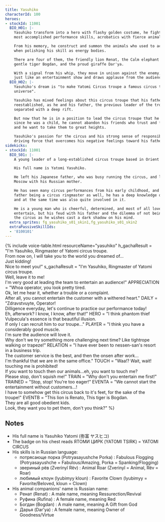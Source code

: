 ```yaml
---
title: Yasuhiko
characterId: 100
heroes:
- stockId: 11001
  BIO_H01: |-
    Yasuhiko transform into a hero with flashy golden costume, he fights with his
    most accomplished performance skills, acrobatics with fierce animals.

    From his memory, he construct and summon the animals who used to accompany him
    when polishing his skill as energy bodies.

    There are four of them, the friendly lion Renat, the Calm elephant Rufina, the
    gentle tiger Bogdan, and the proud giraffe Dar'ya.

    With a signal from his whip, they move in unison against the enemy, which is
    just like an entertainment show and draws applause from the audience.
  BIO_H02: |-
    Yasuhiko's dream is "to make Yatomi Circus troupe a famous circus troupe in the
    universe".

    Yasuhiko has mixed feelings about this circus troupe that his father had
    reestablished, as he and his father, the previous leader of the troupe, have
    separated with a deep rift.

    But now that he is in a position to lead the circus troupe that he had admired
    since he was a child, he cannot abandon his friends who trust and follow him,
    and he want to take them to great heights.

    Yasuhiko's passion for the circus and his strong sense of responsibility are the
    driving force that overcomes his negative feelings toward his father.
sidekicks:
- stockId: 11001
  BIO_S01: |-
    A young leader of a long-established circus troupe based in Orient City.

    His full name is Yatomi Yasuhiko.

    He left his Japanese father, who was busy running the circus, and lived in
    Moscow with his Russian mother.

    He has seen many circus performances from his early childhood, and with his
    father being a circus ringmaster as well, he has a deep knowledge of the circus,
    and at the same time was also quite involved in it.

    He is a young man who is cheerful, determined, and most of all loves to
    entertain, but his feud with his father and the dilemma of not being able to run
    the circus as he wishes cast a dark shadow on his mind.
  extra_sprites: fg_yasuhiko_s01_skin1,fg_yasuhiko_s01_skin2
  extraPassiveSkillIds:
  - '8100101'
---
```


{% include voice-table.html resourceName="yasuhiko"
h_gachaResult = "I'm Yasuhiko, Ringmaster of Yatomi circus troupe.<br>From now on, I will take you to the world you dreamed of…<br>Just kidding!<br>Nice to meet you!"
s_gachaResult = "I'm Yasuhiko, Ringmaster of Yatomi circus troupe.<br>Well, leave it to me!<br>I'm very good at leading the team to entertain an audience!"
APPRECIATION = "Whoa operator, you look pretty tired.<br>Ok, let me hear it, whether a trouble or a complaint.<br>After all, you cannot entertain the customer with a withered heart."
DAILY = "Zdravstvuyte, Operator!<br>Dilligence everyday, let's continue to practice our performance today!<br>Eh, afterwork? I know, I know, after that!"
HERO = "I think phantom thief Vulpecula's essence is that beautiful illusion.<br>If only I can recruit him to our troupe…"
PLAYER = "I think you have a considerably good muscle.<br>I'm sure the audience will love it.<br>Why don't we try something more challenging next time? Like tightrope walking or trapeze!"
RELATION = "I have ever been to nessen-san's resort in a business trip.<br>The customer service is the best, and then the onsen after work…<br>I'm thankful that we are in the same office."
TOUCH = "Waa!? Wait, wait! touching me is prohibited!<br>If you want to touch then our animals…eh, you want to touch me?<br>Please stop, don't squish me!"
TRAIN = "Why don't you entertain me first!"
TRAINED = "Stop, stop! You're too eager!"
EVENTA = "We cannot start the entertainment without customers…!<br>I have to somehow get this circus back to it's feet, for the sake of the troupe!"
EVENTB = "This lion is Renato, This tiger is Bogdan.<br>They are all good obedient kids.<br>Look, they want you to pet them, don't you think?"
%}

## Notes

- His full name is Yasuhiko Yatomi (弥富 ヤスヒコ)
- The badge on his chest reads ЯТОМИ ЦИРК (YATOMI TSIRK) = YATOMI CIRCUS
- His skills is in Russian language:
  - потрясающе порка (Potryasayushche Porka) : Fabulous Flogging (Potryasayushche = Fabulous/Amazing, Porka = Spanking/Flogging)
  - звериный рёв (Zverinyĭ Rëv) : Animal Roar (Zverinyĭ = Animal, Rëv = Roar)
  - любимый клоун (lyubimyy kloun) : Favorite Clown (lyubimyy = Favorite/Beloved, kloun = Clown)
- His animal companions' name is Russian name:
  - Ренат (Renat) : A male name, meaning Ressurection/Revival
  - Руфина (Rufina) : A female name, meaning Red
  - Богдан (Bogdan) : A male name, meaning A Gift from God
  - Дарья (Dar'ya) : A female name, meaning Owner of Goodness/Virtue
